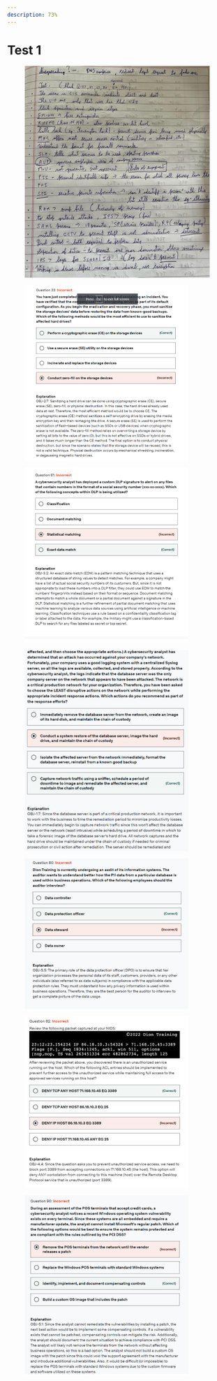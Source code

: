 ```yaml
---
description: 73%
---
```


# Test 1

<div align="left"><figure><img src="../../.gitbook/assets/image (16) (1).png" alt="" width="563"><figcaption></figcaption></figure></div>

<div align="left"><figure><img src="../../.gitbook/assets/image (10) (1) (1) (1).png" alt="" width="375"><figcaption></figcaption></figure></div>

<div align="left"><figure><img src="../../.gitbook/assets/image (11) (1) (1) (1).png" alt="" width="375"><figcaption></figcaption></figure></div>

<div align="left"><figure><img src="../../.gitbook/assets/image (12) (1) (1).png" alt="" width="375"><figcaption></figcaption></figure></div>

<div align="left"><figure><img src="../../.gitbook/assets/image (13) (1) (1).png" alt="" width="375"><figcaption></figcaption></figure></div>

<div align="left"><figure><img src="../../.gitbook/assets/image (14) (1) (1).png" alt="" width="375"><figcaption></figcaption></figure></div>

<div align="left"><figure><img src="../../.gitbook/assets/image (15) (1) (1).png" alt="" width="375"><figcaption></figcaption></figure></div>
